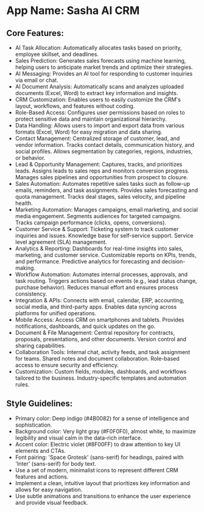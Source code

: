 # **App Name**: Sasha AI CRM

## Core Features:

- AI Task Allocation: Automatically allocates tasks based on priority, employee skillset, and deadlines.
- Sales Prediction: Generates sales forecasts using machine learning, helping users to anticipate market trends and optimize their strategies.
- AI Messaging: Provides an AI tool for responding to customer inquiries via email or chat.
- AI Document Analysis: Automatically scans and analyzes uploaded documents (Excel, Word) to extract key information and insights.
- CRM Customization: Enables users to easily customize the CRM's layout, workflows, and features without coding.
- Role-Based Access: Configures user permissions based on roles to protect sensitive data and maintain organizational hierarchy.
- Data Handling: Allows users to import and export data from various formats (Excel, Word) for easy migration and data sharing.
- Contact Management: Centralized storage of customer, lead, and vendor information. Tracks contact details, communication history, and social profiles. Allows segmentation by categories, regions, industries, or behavior.
- Lead & Opportunity Management: Captures, tracks, and prioritizes leads. Assigns leads to sales reps and monitors conversion progress. Manages sales pipelines and opportunities from prospect to closure.
- Sales Automation: Automates repetitive sales tasks such as follow-up emails, reminders, and task assignments. Provides sales forecasting and quota management. Tracks deal stages, sales velocity, and pipeline health.
- Marketing Automation: Manages campaigns, email marketing, and social media engagement. Segments audiences for targeted campaigns. Tracks campaign performance (clicks, opens, conversions).
- Customer Service & Support: Ticketing system to track customer inquiries and issues. Knowledge base for self-service support. Service level agreement (SLA) management.
- Analytics & Reporting: Dashboards for real-time insights into sales, marketing, and customer service. Customizable reports on KPIs, trends, and performance. Predictive analytics for forecasting and decision-making.
- Workflow Automation: Automates internal processes, approvals, and task routing. Triggers actions based on events (e.g., lead status change, purchase behavior). Reduces manual effort and ensures process consistency.
- Integration & APIs: Connects with email, calendar, ERP, accounting, social media, and third-party apps. Enables data syncing across platforms for unified operations.
- Mobile Access: Access CRM on smartphones and tablets. Provides notifications, dashboards, and quick updates on the go.
- Document & File Management: Central repository for contracts, proposals, presentations, and other documents. Version control and sharing capabilities.
- Collaboration Tools: Internal chat, activity feeds, and task assignment for teams. Shared notes and document collaboration. Role-based access to ensure security and efficiency.
- Customization: Custom fields, modules, dashboards, and workflows tailored to the business. Industry-specific templates and automation rules.

## Style Guidelines:

- Primary color: Deep indigo (#4B0082) for a sense of intelligence and sophistication.
- Background color: Very light gray (#F0F0F0), almost white, to maximize legibility and visual calm in the data-rich interface.
- Accent color: Electric violet (#8F00FF) to draw attention to key UI elements and CTAs.
- Font pairing: 'Space Grotesk' (sans-serif) for headings, paired with 'Inter' (sans-serif) for body text.
- Use a set of modern, minimalist icons to represent different CRM features and actions.
- Implement a clean, intuitive layout that prioritizes key information and allows for easy navigation.
- Use subtle animations and transitions to enhance the user experience and provide visual feedback.